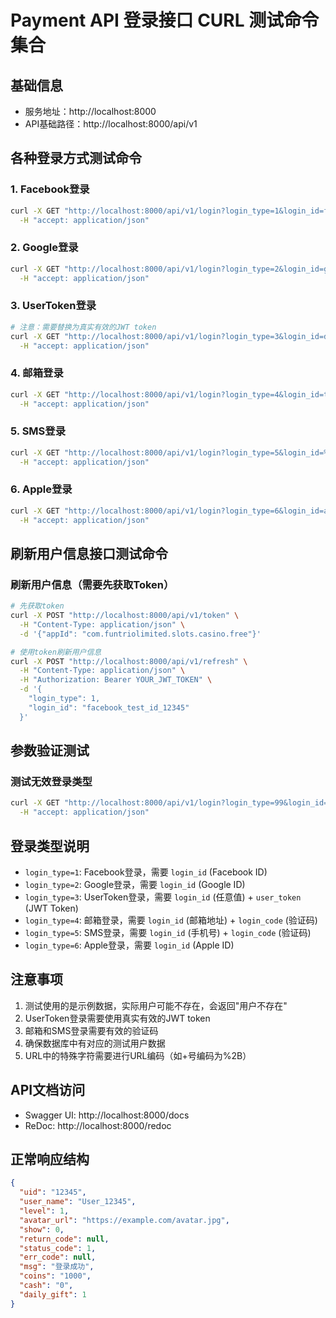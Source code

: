 # Payment API 登录接口 CURL 测试命令集合

## 基础信息
- 服务地址：http://localhost:8000
- API基础路径：http://localhost:8000/api/v1

## 各种登录方式测试命令

### 1. Facebook登录
```bash
curl -X GET "http://localhost:8000/api/v1/login?login_type=1&login_id=facebook_test_id_12345" \
  -H "accept: application/json"
```

### 2. Google登录
```bash
curl -X GET "http://localhost:8000/api/v1/login?login_type=2&login_id=google_test_id_67890" \
  -H "accept: application/json"
```

### 3. UserToken登录
```bash
# 注意：需要替换为真实有效的JWT token
curl -X GET "http://localhost:8000/api/v1/login?login_type=3&login_id=dummy&user_token=eyJ0eXAiOiJKV1QiLCJhbGciOiJIUzI1NiJ9.eyJ1c2VyX2lkIjoxMjM0NSwidGVzdCI6dHJ1ZSwiaWF0IjoxNjk5OTk5OTk5LCJleHAiOjE3MDAwMDM1OTl9.test_signature" \
  -H "accept: application/json"
```

### 4. 邮箱登录
```bash
curl -X GET "http://localhost:8000/api/v1/login?login_type=4&login_id=test@example.com&login_code=123456" \
  -H "accept: application/json"
```

### 5. SMS登录
```bash
curl -X GET "http://localhost:8000/api/v1/login?login_type=5&login_id=%2B1234567890&login_code=654321" \
  -H "accept: application/json"
```

### 6. Apple登录
```bash
curl -X GET "http://localhost:8000/api/v1/login?login_type=6&login_id=apple_test_id_99999" \
  -H "accept: application/json"
```

## 刷新用户信息接口测试命令

### 刷新用户信息（需要先获取Token）
```bash
# 先获取token
curl -X POST "http://localhost:8000/api/v1/token" \
  -H "Content-Type: application/json" \
  -d '{"appId": "com.funtriolimited.slots.casino.free"}'

# 使用token刷新用户信息
curl -X POST "http://localhost:8000/api/v1/refresh" \
  -H "Content-Type: application/json" \
  -H "Authorization: Bearer YOUR_JWT_TOKEN" \
  -d '{
    "login_type": 1,
    "login_id": "facebook_test_id_12345"
  }'
```

## 参数验证测试

### 测试无效登录类型
```bash
curl -X GET "http://localhost:8000/api/v1/login?login_type=99&login_id=test" \
  -H "accept: application/json"
```

## 登录类型说明
- `login_type=1`: Facebook登录，需要 `login_id` (Facebook ID)
- `login_type=2`: Google登录，需要 `login_id` (Google ID)
- `login_type=3`: UserToken登录，需要 `login_id` (任意值) + `user_token` (JWT Token)
- `login_type=4`: 邮箱登录，需要 `login_id` (邮箱地址) + `login_code` (验证码)
- `login_type=5`: SMS登录，需要 `login_id` (手机号) + `login_code` (验证码)
- `login_type=6`: Apple登录，需要 `login_id` (Apple ID)

## 注意事项
1. 测试使用的是示例数据，实际用户可能不存在，会返回"用户不存在"
2. UserToken登录需要使用真实有效的JWT token
3. 邮箱和SMS登录需要有效的验证码
4. 确保数据库中有对应的测试用户数据
5. URL中的特殊字符需要进行URL编码（如+号编码为%2B）

## API文档访问
- Swagger UI: http://localhost:8000/docs
- ReDoc: http://localhost:8000/redoc

## 正常响应结构
```json
{
  "uid": "12345",
  "user_name": "User_12345",
  "level": 1,
  "avatar_url": "https://example.com/avatar.jpg",
  "show": 0,
  "return_code": null,
  "status_code": 1,
  "err_code": null,
  "msg": "登录成功",
  "coins": "1000",
  "cash": "0",
  "daily_gift": 1
}
```